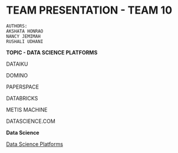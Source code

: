 # TEAM PRESENTATION - TEAM 10

```
AUTHORS:
AKSHATA HONRAO
NANCY JEMIMAH
RUSHALI UDHANI
```

**TOPIC - DATA SCIENCE PLATFORMS**

DATAIKU

DOMINO

PAPERSPACE

DATABRICKS

METIS MACHINE

DATASCIENCE.COM

**Data Science**

<a href ="https://youtu.be/AFSJehoFnGU"> Data Science Platforms </a>

